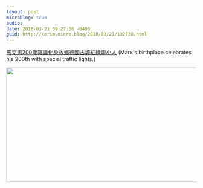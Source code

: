 ```yaml
---
layout: post
microblog: true
audio: 
date: 2018-03-21 09:27:30 -0400
guid: http://kerim.micro.blog/2018/03/21/132730.html
---
```

[馬克思200歲冥誕化身故鄉德國古城紅綠燈小人](http://news.ltn.com.tw/news/world/breakingnews/2372359) (Marx's birthplace celebrates his 200th with special traffic lights.)


<img src="http://micro.oxus.net/uploads/2018/61d2b10c7e.jpg" width="540" height="303" />
